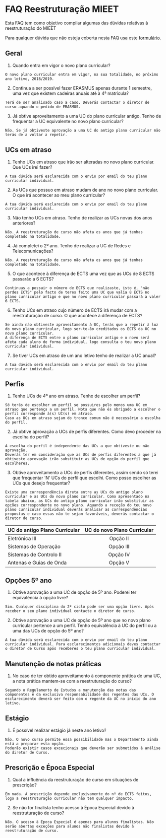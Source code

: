 # FAQ Reestruturação MIEET
Esta FAQ tem como objetivo compilar algumas das dúvidas relativas à reestruturação do MIEET

Para qualquer dúvida que não esteja coberta nesta FAQ usa este [formulário](https://goo.gl/forms/LLgkEyHQdqoEMygn2).

## Geral
1. Quando entra em vigor o novo plano curricular?
```
O novo plano curricular entra em vigor, na sua totalidade, no próximo ano letivo, 2018/2019.
```

2. Continua a ser possível fazer ERASMUS apenas durante 1 semestre, uma vez que existem cadeiras anuais até à 4ª matrícula?
```
Terá de ser analisado caso a caso. Deverás contactar o diretor de curso aquando o pedido de ERASMUS.
```

3.  Já obtive aproveitamento a uma UC do plano curricular antigo. Tenho de frequentar a UC equivalente no novo plano curricular?
```
Não. Se já obtiveste aprovação a uma UC do antigo plano curricular não terás de a voltar a repetir.
```

## UCs em atraso
1. Tenho UCs em atraso que irão ser alteradas no novo plano curricular. Que UCs irei fazer?
```
A tua dúvida será esclarecida com o envio por email do teu plano curricular individual.
```

2. As UCs que possuo em atraso mudam de ano no novo plano curricular. O que irá acontecer ao meu plano curricular?
```
A tua dúvida será esclarecida com o envio por email do teu plano curricular individual.
```

3. Não tenho UCs em atraso. Tenho de realizar as UCs novas dos anos anteriores?
```
Não. A reestruturação de curso não afeta os anos que já tenhas completado na totalidade.
```

4. Já completei o 2º ano. Tenho de realizar a UC de Redes e Telecomunicações?
```
Não. A reestruturação de curso não afeta os anos que já tenhas completado na totalidade.
```

5. O que acontece à diferença de ECTS uma vez que as UCs de 8 ECTS passarão a 6 ECTS?
```
Continuas a possuir o número de ECTS que realizaste, isto é, "não perdes ECTS" pelo facto de teres feito uma UC que valia 8 ECTS no plano curricular antigo e que no novo plano curricular passará a valer 6 ECTS.
```

6. Tenho UCs em atraso cujo número de ECTS irá mudar com a reestruturação de curso. O que acontece à diferença de ECTS?
```
Se ainda não obtiveste aproveitamento à UC, terás que a repetir à luz do novo plano curricular, logo ser-te-ão creditados os ECTS da UC no novo plano curricular.
A diferença de ECTS entre o plano curricular antigo e o novo será afeta cada aluno de forma individual, logo consulta o teu novo plano curricular individual.
```

7. Se tiver UCs em atraso de um ano letivo tenho de realizar a UC anual?
```
A tua dúvida será esclarecida com o envio por email do teu plano curricular individual.
```

## Perfis
1. Tenho UCs de 4º ano em atraso. Tenho de escolher um perfil?
```
Só terás de escolher um perfil se possuires pelo menos uma UC em atraso que pertença a um perfil. Nota que não és obrigado a escolher o perfil corresponde à(s) UC(s) em atraso.
Caso as UCs em atraso sejam do tronco comum não é necessário a escolha do perfil.
```

2. Já obtive aprovação a UCs de perfis diferentes. Como devo proceder na escolha do perfil?
```
A escolha do perfil é independente das UCs a que obtiveste ou não aprovação.
Deverás ter em consideração que as UCs de perfis diferentes a que já obtiveste aprovação irão substituir as UCs de opção do perfil que escolheres.
```

3. Obtive aproveitamento a UCs de perfis diferentes, assim sendo só terei que frequentar 'N' UCs do perfil que escolhi. Como posso escolher as UCs que desejo frequentar?
```
Existe uma correspondência direta entre as UCs do antigo plano curricular e as UCs do novo plano curricular. Como apresentado na tabela abaixo, as UCs do antigo plano curricular irão substituir as opções correspondente no novo plano. Aquando a receção do teu novo plano curricular individual deverás analisar as correspondências propostas e caso essas não te sejam favoráveis, deverás contactar o diretor de curso.
```

| UC do antigo Plano Curricular |    UC do novo Plano Curricular    |
|:------------------------------|:---------------------------------:|
|Eletrónica III                 |        Opção II                   |
|Sistemas de Operação           |        Opção III                  |
|Sistemas de Controlo II        |        Opção IV                   |
|Antenas e Guias de Onda        |        Opção V                    |

## Opções 5º ano
1. Obtive aprovação a uma UC de opção de 5º ano. Poderei ter equivalência à opção livre?
```
Sim. Qualquer disciplina do 2º ciclo pode ser uma opção livre. Após receber o seu plano individual contacte o diretor de curso.
```

2. Obtive aprovação a uma UC de opção de 5º ano que no novo plano curricular pertence a um perfil. Tenho equivalência à UC do perfil ou a uma das UCs de opção do 5º ano?
```
A tua dúvida será esclarecida com o envio por email do teu plano curricular individual. Para esclarecimentos adicionais deves contactar o diretor de Curso após receberes o teu plano curricular individual.
```

## Manutenção de notas práticas
1. No caso de ter obtido aproveitamento à componente prática de uma UC, a nota prática mantem-se com a reestruturação do curso?
```
Segundo o Regulamento de Estudos a manutenção das notas das componentes é da exclusiva responsabilidade dos regentes das UCs. O esclarecimento deverá ser feito com o regente da UC no início do ano letivo.
```

## Estágio
1. É possível realizar estágio já neste ano letivo?
```
Não. O novo curso permite essa possibilidade mas o Departamento ainda está a preparar esta opção.
Poderão existir casos excecionais que deverão ser submetidos à análise do diretor de Curso.
```

## Prescrição e Época Especial
1. Qual a influência da reestruturação de curso em situações de prescrição?
```
Em nada. A prescrição depende exclusivamente do nº de ECTS feitos, logo a reestruturação curricular não tem qualquer impacto.
```

2. Se não for finalista tenho acesso à Época Especial devido à reestruturação de curso?
```
Não. O acesso à Época Especial é apenas para alunos finalistas. Não serão abertas exceções para alunos não finalistas devido à reestruturação de curso.
```

